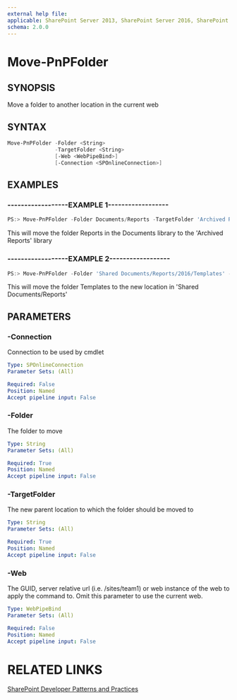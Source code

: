 ```yaml
---
external help file:
applicable: SharePoint Server 2013, SharePoint Server 2016, SharePoint Online
schema: 2.0.0
---
```

# Move-PnPFolder

## SYNOPSIS
Move a folder to another location in the current web

## SYNTAX 

```powershell
Move-PnPFolder -Folder <String>
               -TargetFolder <String>
               [-Web <WebPipeBind>]
               [-Connection <SPOnlineConnection>]
```

## EXAMPLES

### ------------------EXAMPLE 1------------------
```powershell
PS:> Move-PnPFolder -Folder Documents/Reports -TargetFolder 'Archived Reports'
```

This will move the folder Reports in the Documents library to the 'Archived Reports' library

### ------------------EXAMPLE 2------------------
```powershell
PS:> Move-PnPFolder -Folder 'Shared Documents/Reports/2016/Templates' -TargetFolder 'Shared Documents/Reports'
```

This will move the folder Templates to the new location in 'Shared Documents/Reports'

## PARAMETERS

### -Connection
Connection to be used by cmdlet

```yaml
Type: SPOnlineConnection
Parameter Sets: (All)

Required: False
Position: Named
Accept pipeline input: False
```

### -Folder
The folder to move

```yaml
Type: String
Parameter Sets: (All)

Required: True
Position: Named
Accept pipeline input: False
```

### -TargetFolder
The new parent location to which the folder should be moved to

```yaml
Type: String
Parameter Sets: (All)

Required: True
Position: Named
Accept pipeline input: False
```

### -Web
The GUID, server relative url (i.e. /sites/team1) or web instance of the web to apply the command to. Omit this parameter to use the current web.

```yaml
Type: WebPipeBind
Parameter Sets: (All)

Required: False
Position: Named
Accept pipeline input: False
```

# RELATED LINKS

[SharePoint Developer Patterns and Practices](http://aka.ms/sppnp)